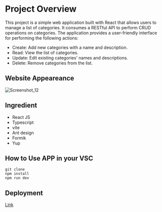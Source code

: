 # Project Overview
This project is a simple web application built with React that allows users to manage a list of categories. It consumes a RESTful API to perform CRUD operations on categories. The application provides a user-friendly interface for performing the following actions:

- Create: Add new categories with a name and description.
- Read: View the list of categories.
- Update: Edit existing categories' names and descriptions.
- Delete: Remove categories from the list.

## Website Appeareance
![Screenshot_12](https://github.com/RevoU-FSSE-2/week-13-RPrasetyoB/assets/129088807/123833ed-9818-47db-b367-4f9a41165059)


## Ingredient
- React JS
- Typescript
- vite
- Ant design
- Formik
- Yup

## How to Use APP in your VSC
```
git clone
npm install
npm run dev
```

## Deployment

[Link](https://week13-rpb.netlify.app/)



